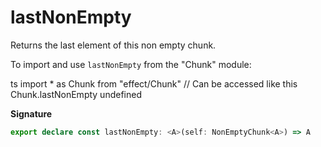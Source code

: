 # lastNonEmpty

Returns the last element of this non empty chunk.

To import and use `lastNonEmpty` from the "Chunk" module:

ts
import \* as Chunk from "effect/Chunk"
// Can be accessed like this
Chunk.lastNonEmpty
undefined

**Signature**

```ts
export declare const lastNonEmpty: <A>(self: NonEmptyChunk<A>) => A
```
